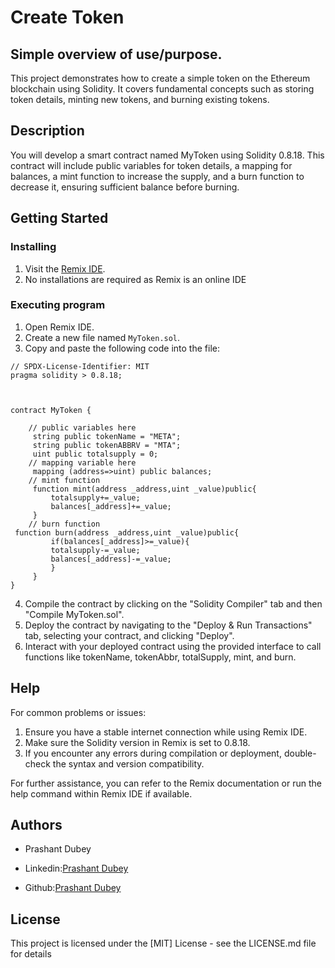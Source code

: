 # Create Token

## Simple overview of use/purpose.

This project demonstrates how to create a simple token on the Ethereum blockchain using Solidity. It covers fundamental concepts such as storing token details, minting new tokens, and burning existing tokens.

## Description

You will develop a smart contract named MyToken using Solidity 0.8.18. This contract will include public variables for token details, a mapping for balances, a mint function to increase the supply, and a burn function to decrease it, ensuring sufficient balance before burning.

## Getting Started
### Installing
1. Visit the [Remix IDE](https://remix.ethereum.org/).
2. No installations are required as Remix is an online IDE
### Executing program
1. Open Remix IDE.
2. Create a new file named `MyToken.sol`.
3. Copy and paste the following code into the file:

```solidity
// SPDX-License-Identifier: MIT
pragma solidity > 0.8.18;



contract MyToken {

    // public variables here
     string public tokenName = "META";
     string public tokenABBRV = "MTA";
     uint public totalsupply = 0;
    // mapping variable here
     mapping (address=>uint) public balances;
    // mint function
     function mint(address _address,uint _value)public{
         totalsupply+=_value;
         balances[_address]+=_value;
     }
    // burn function
 function burn(address _address,uint _value)public{
         if(balances[_address]>=_value){
         totalsupply-=_value;
         balances[_address]-=_value;
         }
     }
}
```
4. Compile the contract by clicking on the "Solidity Compiler" tab and then "Compile MyToken.sol".
5. Deploy the contract by navigating to the "Deploy & Run Transactions" tab, selecting your contract, and clicking "Deploy".
6. Interact with your deployed contract using the provided interface to call functions like tokenName, tokenAbbr, totalSupply, mint, and burn.

## Help
For common problems or issues:

1. Ensure you have a stable internet connection while using Remix IDE.
2. Make sure the Solidity version in Remix is set to 0.8.18.
3. If you encounter any errors during compilation or deployment, double-check the syntax and version compatibility.

For further assistance, you can refer to the Remix documentation or run the help command within Remix IDE if available.


## Authors

- Prashant Dubey

 - Linkedin:[Prashant Dubey](https://www.linkedin.com/in/prashant-dubey-59826521b/)

 - Github:[Prashant Dubey](https://github.com/prashantxy)


## License

This project is licensed under the [MIT] License - see the LICENSE.md file for details

